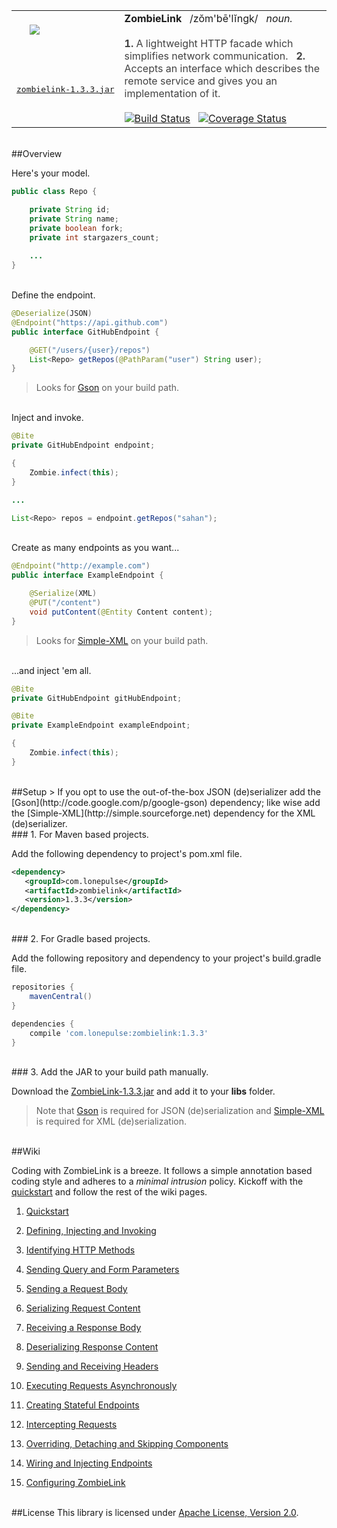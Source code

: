<table>
<tr>
<td>
&nbsp;&nbsp;&nbsp;&nbsp;&nbsp;<img src="https://raw.github.com/sahan/ZombieLink/master/logo.png"/>
</td>
<td rowspan="3">
<font color="#1C1C1C"><b>ZombieLink</b> &nbsp;&nbsp;/zŏm'bē'lĭngk/ &nbsp;&nbsp;<em>noun.</em></font> 
<br><br>
<font color="#424242">
<b>1.</b> A lightweight HTTP facade which simplifies network communication. &nbsp; <b>2.</b> Accepts an interface which describes the remote service and gives you an implementation of it.
</font>
<br><br>
<a href="https://travis-ci.org/sahan/ZombieLink"><img alt="Build Status" src="https://travis-ci.org/sahan/ZombieLink.png?branch=master"></a>&nbsp;&nbsp;
<a href="https://coveralls.io/r/sahan/ZombieLink?branch=master"><img alt="Coverage Status" src="https://coveralls.io/repos/sahan/ZombieLink/badge.png?branch=master"></a>
</td>
</tr>
<tr>
<td>
<a href="http://repo1.maven.org/maven2/com/lonepulse/zombielink/1.3.3/zombielink-1.3.3.jar"><pre>zombielink-1.3.3.jar</pre></a>
</td>
</tr>
</table>

<br>
##Overview

Here's your model.   

```java
public class Repo {

    private String id;
    private String name;
    private boolean fork;
    private int stargazers_count;
    
    ...
}
```

<br>
Define the endpoint.   

```java
@Deserialize(JSON)
@Endpoint("https://api.github.com")
public interface GitHubEndpoint {

    @GET("/users/{user}/repos")
    List<Repo> getRepos(@PathParam("user") String user);
}
```
> Looks for [Gson](http://code.google.com/p/google-gson) on your build path.   

<br>
Inject and invoke.   

```java
@Bite
private GitHubEndpoint endpoint;   

{
    Zombie.infect(this);
}

...

List<Repo> repos = endpoint.getRepos("sahan");
```
<br>
Create as many endpoints as you want...   

```java
@Endpoint("http://example.com")
public interface ExampleEndpoint {

    @Serialize(XML) 
    @PUT("/content")
    void putContent(@Entity Content content);
}
```
> Looks for [Simple-XML](http://simple.sourceforge.net) on your build path.

<br>
...and inject 'em all.   

```java
@Bite
private GitHubEndpoint gitHubEndpoint;

@Bite
private ExampleEndpoint exampleEndpoint;

{
    Zombie.infect(this);
}
```

<br>
##Setup
> If you opt to use the out-of-the-box JSON (de)serializer add the [Gson](http://code.google.com/p/google-gson) dependency; like wise add the [Simple-XML](http://simple.sourceforge.net) dependency for the XML (de)serializer.    

<br>
### 1. For Maven based projects.   

Add the following dependency to project's pom.xml file.

```xml
<dependency>
   <groupId>com.lonepulse</groupId>
   <artifactId>zombielink</artifactId>
   <version>1.3.3</version>
</dependency>
```

<br>   
### 2. For Gradle based projects.   

Add the following repository and dependency to your project's build.gradle file.

```groovy
repositories {
    mavenCentral()
}

dependencies {
    compile 'com.lonepulse:zombielink:1.3.3'
}
```

<br>   
### 3. Add the JAR to your build path manually.   

Download the [ZombieLink-1.3.3.jar](http://repo1.maven.org/maven2/com/lonepulse/zombielink/1.3.3/zombielink-1.3.3.jar) 
and add it to your **libs** folder.   
> Note that [Gson](http://search.maven.org/remotecontent?filepath=com/google/code/gson/gson/2.2.4/gson-2.2.4.jar) 
is required for JSON (de)serialization and [Simple-XML](http://search.maven.org/remotecontent?filepath=org/simpleframework/simple-xml/2.7.1/simple-xml-2.7.1.jar) 
is required for XML (de)serialization.   

<br>
##Wiki

Coding with ZombieLink is a breeze. It follows a simple annotation based coding style and adheres to a *minimal intrusion* policy. 
Kickoff with the [quickstart](https://github.com/sahan/ZombieLink/wiki/Quickstart) and follow the rest of the wiki pages. 

1. [Quickstart](https://github.com/sahan/ZombieLink/wiki/Quickstart)

2. [Defining, Injecting and Invoking](https://github.com/sahan/ZombieLink/wiki/Defining,-Injecting-and-Invoking)

3. [Identifying HTTP Methods](https://github.com/sahan/ZombieLink/wiki/Identifying-HTTP-Methods)

4. [Sending Query and Form Parameters](https://github.com/sahan/ZombieLink/wiki/Sending-Query-and-Form-Parameters)

5. [Sending a Request Body](https://github.com/sahan/ZombieLink/wiki/Sending-a-Request-Body)

6. [Serializing Request Content](https://github.com/sahan/ZombieLink/wiki/Serializing-Request-Content)

7. [Receiving a Response Body](https://github.com/sahan/ZombieLink/wiki/Receiving-a-Response-Body)

8. [Deserializing Response Content](https://github.com/sahan/ZombieLink/wiki/Deserializing-Response-Content)

7. [Sending and Receiving Headers](https://github.com/sahan/ZombieLink/wiki/Sending-and-Receiving-Headers)

8. [Executing Requests Asynchronously](https://github.com/sahan/ZombieLink/wiki/Executing-Requests-Asynchronously)

9. [Creating Stateful Endpoints](https://github.com/sahan/ZombieLink/wiki/Creating-Stateful-Endpoints)

10. [Intercepting Requests](https://github.com/sahan/ZombieLink/wiki/Intercepting-Requests)

11. [Overriding, Detaching and Skipping Components](https://github.com/sahan/ZombieLink/wiki/Overriding,-Detaching-and-Skipping-Components)

12. [Wiring and Injecting Endpoints](https://github.com/sahan/ZombieLink/wiki/Wiring-and-Injecting-Endpoints)

13. [Configuring ZombieLink](https://github.com/sahan/ZombieLink/wiki/Configuring-ZombieLink)
<br><br>   

##License
This library is licensed under [Apache License, Version 2.0](http://www.apache.org/licenses/LICENSE-2.0.html).
